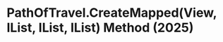 # PathOfTravel.CreateMapped(View, IList<XYZ>, IList<XYZ>, IList<PathOfTravelCalculationStatus>) Method (2025)

﻿